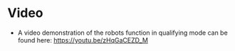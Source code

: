Video
====

- A video demonstration of the robots function in qualifying mode can be found here:
https://youtu.be/zHqGaCEZD_M
